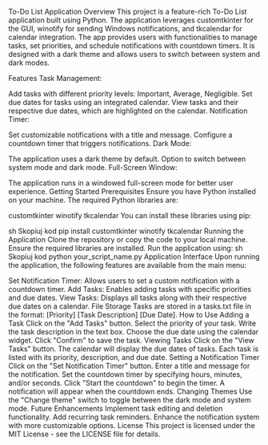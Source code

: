 To-Do List Application
Overview
This project is a feature-rich To-Do List application built using Python. The application leverages customtkinter for the GUI, winotify for sending Windows notifications, and tkcalendar for calendar integration. The app provides users with functionalities to manage tasks, set priorities, and schedule notifications with countdown timers. It is designed with a dark theme and allows users to switch between system and dark modes.

Features
Task Management:

Add tasks with different priority levels: Important, Average, Negligible.
Set due dates for tasks using an integrated calendar.
View tasks and their respective due dates, which are highlighted on the calendar.
Notification Timer:

Set customizable notifications with a title and message.
Configure a countdown timer that triggers notifications.
Dark Mode:

The application uses a dark theme by default.
Option to switch between system mode and dark mode.
Full-Screen Window:

The application runs in a windowed full-screen mode for better user experience.
Getting Started
Prerequisites
Ensure you have Python installed on your machine. The required Python libraries are:

customtkinter
winotify
tkcalendar
You can install these libraries using pip:

sh
Skopiuj kod
pip install customtkinter winotify tkcalendar
Running the Application
Clone the repository or copy the code to your local machine.
Ensure the required libraries are installed.
Run the application using:
sh
Skopiuj kod
python your_script_name.py
Application Interface
Upon running the application, the following features are available from the main menu:

Set Notification Timer: Allows users to set a custom notification with a countdown timer.
Add Tasks: Enables adding tasks with specific priorities and due dates.
View Tasks: Displays all tasks along with their respective due dates on a calendar.
File Storage
Tasks are stored in a tasks.txt file in the format: [Priority] [Task Description] [Due Date].
How to Use
Adding a Task
Click on the "Add Tasks" button.
Select the priority of your task.
Write the task description in the text box.
Choose the due date using the calendar widget.
Click "Confirm" to save the task.
Viewing Tasks
Click on the "View Tasks" button.
The calendar will display the due dates of tasks.
Each task is listed with its priority, description, and due date.
Setting a Notification Timer
Click on the "Set Notification Timer" button.
Enter a title and message for the notification.
Set the countdown timer by specifying hours, minutes, and/or seconds.
Click "Start the countdown" to begin the timer. A notification will appear when the countdown ends.
Changing Themes
Use the "Change theme" switch to toggle between the dark mode and system mode.
Future Enhancements
Implement task editing and deletion functionality.
Add recurring task reminders.
Enhance the notification system with more customizable options.
License
This project is licensed under the MIT License - see the LICENSE file for details.


